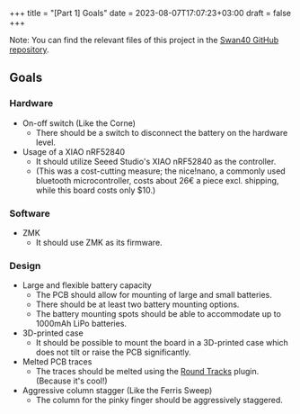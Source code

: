 +++
title = "[Part 1] Goals"
date = 2023-08-07T17:07:23+03:00
draft = false
+++

Note: You can find the relevant files of this project in the [Swan40 GitHub repository](https://github.com/shzhe02/Swan40).
## Goals

### Hardware
- On-off switch (Like the Corne)
	- There should be a switch to disconnect the battery on the hardware level.
- Usage of a XIAO nRF52840
	- It should utilize Seeed Studio's XIAO nRF52840 as the controller.
	- (This was a cost-cutting measure; the nice!nano, a commonly used bluetooth microcontroller, costs about 26€ a piece excl. shipping, while this board costs only $10.)

### Software
- ZMK
	- It should use ZMK as its firmware.

### Design
- Large and flexible battery capacity 
	- The PCB should allow for mounting of large and small batteries.
	- There should be at least two battery mounting options.
	- The battery mounting spots should be able to accommodate up to 1000mAh LiPo batteries.
- 3D-printed case
	- It should be possible to mount the board in a 3D-printed case which does not tilt or raise the PCB significantly.
- Melted PCB traces
	- The traces should be melted using the [Round Tracks](https://github.com/mitxela/kicad-round-tracks) plugin. (Because it's cool!)
- Aggressive column stagger (Like the Ferris Sweep)
	- The column for the pinky finger should be aggressively staggered.

